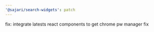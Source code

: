 ```yaml
---
'@sajari/search-widgets': patch
---
```


fix: integrate latests react components to get chrome pw manager fix
